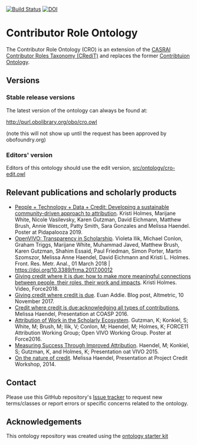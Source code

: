 [![Build Status](https://travis-ci.org/data2health/contributor-role-ontology.svg?branch=master)](https://travis-ci.org/data2health/contributor-role-ontology)
[![DOI](https://zenodo.org/badge/13996/data2health/contributor-role-ontology.svg)](https://zenodo.org/badge/latestdoi/13996/data2health/contributor-role-ontology)

# Contributor Role Ontology

The Contributor Role Ontology (CRO) is an extension of the [CASRAI Contributor Roles Taxonomy (CRediT)](http://dictionary.casrai.org/Contributor_Roles) and replaces the former [Contribtuion Ontology](https://github.com/openrif/contribution-ontology).

## Versions

### Stable release versions

The latest version of the ontology can always be found at:

http://purl.obolibrary.org/obo/cro.owl

(note this will not show up until the request has been approved by obofoundry.org)

### Editors' version

Editors of this ontology should use the edit version, [src/ontology/cro-edit.owl](src/ontology/cro-edit.owl)

## Relevant publications and scholarly products

- [People + Technology + Data + Credit: Developing a sustainable community-driven approach to attribution](https://digitalhub.northwestern.edu/files/09baabdb-e5ad-477b-abfc-f6cf70f19df0). Kristi Holmes, Marijane White, Nicole Vasilevsky, Karen Gutzman, David Eichmann, Matthew Brush, Annie Wescott, Patty Smith, Sara Gonzales and Melissa Haendel. Poster at Pidapalooza 2019.
- [OpenVIVO: Transparency in Scholarship](https://www.frontiersin.org/articles/10.3389/frma.2017.00012/full). Violeta Ilik,  Michael Conlon,  Graham Triggs,  Marijane White,  Muhammad Javed,  Matthew Brush,  Karen Gutzman,  Shahim Essaid,  Paul Friedman,  Simon Porter,  Martin Szomszor,  Melissa Anne Haendel,  David Eichmann and Kristi L. Holmes. Front. Res. Metr. Anal., 01 March 2018 | https://doi.org/10.3389/frma.2017.00012
- [Giving credit where it is due: how to make more meaningful connections between people, their roles, their work and impacts](https://www.youtube.com/watch?v=HImkSbC81Ng). Kristi Holmes. Video, Force2018.
- [Giving credit where credit is due](https://www.altmetric.com/blog/giving-credit-where-credit-is-due/). Euan Addie. Blog post, Altmetric, 10 November 2017.
- [Credit where credit is due:acknowledging all types of contributions](https://oaspa.org/wp-content/uploads/2016/10/haendel_COASP_2016_final.pdf), Melissa Haendel, Presentation at COASP 2016. 
- [Attribution of Work in the Scholarly Ecosystem](https://figshare.com/articles/Attribution_of_Work_in_the_Scholarly_Ecosystem/3175198). Gutzman, K; Konkiel, S; White, M; Brush, M; Ilik, V; Conlon, M; Haendel, M; Holmes, K; FORCE11 Attribution Working Group; Open VIVO Working Group. Poster at Force2016.
- [Measuring Success Through Improved Attribution](https://www.slideshare.net/kristiholmes/measuring-success-through-improved-attribution). Haendel, M; Konkiel, S; Gutzman, K, and Holmes, K; Presentation oat VIVO 2015.
- [On the nature of credit](https://www.slideshare.net/CASRAI/contribution-roles-42704805). Melissa Haendel, Presentation at Project Credit Workshop, 2014.

## Contact

Please use this GitHub repository's [Issue tracker](https://github.com/data2health/contributor-role-ontology/issues) to request new terms/classes or report errors or specific concerns related to the ontology.

## Acknowledgements

This ontology repository was created using the [ontology starter kit](https://github.com/INCATools/ontology-starter-kit)

